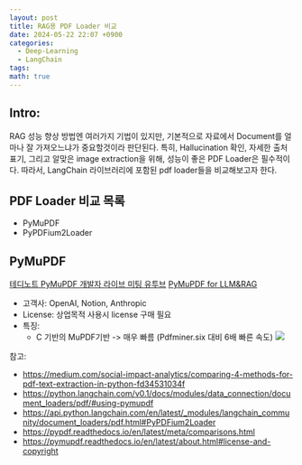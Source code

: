 ```yaml
---
layout: post
title: RAG용 PDF Loader 비교
date: 2024-05-22 22:07 +0900
categories:
  - Deep-Learning
  - LangChain
tags: 
math: true
---
```


## Intro: 

RAG 성능 향상 방법엔 여러가지 기법이 있지만, 기본적으로 자료에서 Document를 얼마나 잘 가져오느냐가 중요할것이라 판단된다. 특히, Hallucination 확인, 자세한 출처 표기, 그리고 알맞은 image extraction을 위해, 성능이 좋은 PDF Loader은 필수적이다. 따라서, LangChain 라이브러리에 포함된 pdf loader들을 비교해보고자 한다.

## PDF Loader 비교 목록
- PyMuPDF
- PyPDFium2Loader

## PyMuPDF
[테디노트 PyMuPDF 개발자 라이브 미팅 유투브](https://www.youtube.com/watch?v=VemLpb1UXRs&t=18s)
[PyMuPDF for LLM&RAG](https://pymupdf.readthedocs.io/en/latest/rag.html)
- 고객사: OpenAI, Notion, Anthropic
- License: 상업목적 사용시 license 구매 필요
- 특징: 
   - C 기반의 MuPDF기반 -> 매우 빠름 (Pdfminer.six 대비 6배 빠른 속도)
![](https://i.imgur.com/AkluzNm.png)




참고:
- https://medium.com/social-impact-analytics/comparing-4-methods-for-pdf-text-extraction-in-python-fd34531034f
- https://python.langchain.com/v0.1/docs/modules/data_connection/document_loaders/pdf/#using-pymupdf
- https://api.python.langchain.com/en/latest/_modules/langchain_community/document_loaders/pdf.html#PyPDFium2Loader
- https://pypdf.readthedocs.io/en/latest/meta/comparisons.html
- https://pymupdf.readthedocs.io/en/latest/about.html#license-and-copyright